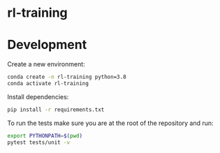 # rl-training

# Development

Create a new environment:

```bash
conda create -n rl-training python=3.8
conda activate rl-training
```

Install dependencies:

```bash
pip install -r requirements.txt
```

To run the tests make sure you are at the root of the repository and run:

```bash
export PYTHONPATH=$(pwd)
pytest tests/unit -v
```
